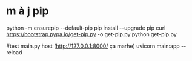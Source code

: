
# m à j pip
python -m ensurepip --default-pip
pip install --upgrade pip
curl https://bootstrap.pypa.io/get-pip.py -o get-pip.py
python get-pip.py

#test main.py host (http://127.0.0.1:8000/ ça marhe)
uvicorn main:app --reload